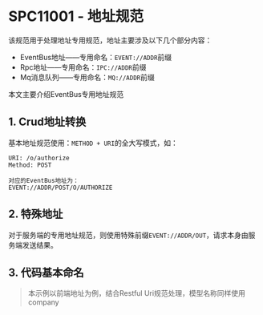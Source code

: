 # SPC11001 - 地址规范

该规范用于处理地址专用规范，地址主要涉及以下几个部分内容：

* EventBus地址——专用命名：`EVENT://ADDR`前缀
* Rpc地址——专用命名：`IPC://ADDR`前缀
* Mq消息队列——专用命名：`MQ://ADDR`前缀

本文主要介绍EventBus专用地址规范

## 1. Crud地址转换

基本地址规范使用：`METHOD + URI`的全大写模式，如：

```
URI: /o/authorize
Method: POST

对应的EventBus地址为：
EVENT://ADDR/POST/O/AUTHORIZE
```

## 2. 特殊地址

对于服务端的专用地址规范，则使用特殊前缀`EVENT://ADDR/OUT`，请求本身由服务端发送结果。

## 3. 代码基本命名

> 本示例以前端地址为例，结合Restful Uri规范处理，模型名称同样使用company




